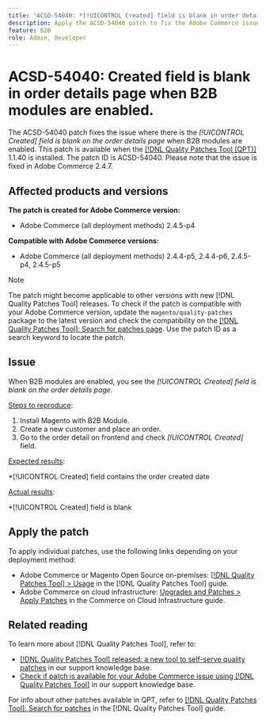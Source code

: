 ```yaml
---
title: "ACSD-54040: *[!UICONTROL Created] field is blank in order details page when B2B modules are enabled."
description: Apply the ACSD-54040 patch to fix the Adobe Commerce issue where the *[!UICONTROL Created] field is blank in order details page when B2B modules are enabled.
feature: B2B
role: Admin, Developer
---
```


# ACSD-54040: Created field is blank in order details page when B2B modules are enabled.

The ACSD-54040 patch fixes the issue where there is the *[!UICONTROL Created] field is blank on the order details page* when B2B modules are enabled. This patch is available when the [[!DNL Quality Patches Tool (QPT)]](/help/announcements/adobe-commerce-announcements/magento-quality-patches-released-new-tool-to-self-serve-quality-patches.md) 1.1.40 is installed. The patch ID is ACSD-54040. Please note that the issue is fixed in Adobe Commerce 2.4.7.

## Affected products and versions

**The patch is created for Adobe Commerce version:**

* Adobe Commerce (all deployment methods) 2.4.5-p4

**Compatible with Adobe Commerce versions:**

* Adobe Commerce (all deployment methods) 2.4.4-p5, 2.4.4-p6, 2.4.5-p4, 2.4.5-p5

>[!NOTE]
>
>The patch might become applicable to other versions with new [!DNL Quality Patches Tool] releases. To check if the patch is compatible with your Adobe Commerce version, update the `magento/quality-patches` package to the latest version and check the compatibility on the [[!DNL Quality Patches Tool]: Search for patches page](https://experienceleague.adobe.com/tools/commerce-quality-patches/index.html). Use the patch ID as a search keyword to locate the patch.

## Issue

When B2B modules are enabled, you see the *[!UICONTROL Created] field is blank on the order details page.*

<u>Steps to reproduce</u>:

1. Install Magento with B2B Module.
1. Create a new customer and place an order.
1. Go to the order detail on frontend and check *[!UICONTROL Created]* field.

<u>Expected results</u>:

*[!UICONTROL Created] field contains the order created date

<u>Actual results</u>:

*[!UICONTROL Created] field is blank

## Apply the patch

To apply individual patches, use the following links depending on your deployment method:

* Adobe Commerce or Magento Open Source on-premises: [[!DNL Quality Patches Tool] > Usage](https://experienceleague.adobe.com/docs/commerce-operations/tools/quality-patches-tool/usage.html) in the [!DNL Quality Patches Tool] guide.
* Adobe Commerce on cloud infrastructure: [Upgrades and Patches > Apply Patches](https://experienceleague.adobe.com/docs/commerce-cloud-service/user-guide/develop/upgrade/apply-patches.html) in the Commerce on Cloud Infrastructure guide.

## Related reading

To learn more about [!DNL Quality Patches Tool], refer to:

* [[!DNL Quality Patches Tool] released: a new tool to self-serve quality patches](/help/announcements/adobe-commerce-announcements/magento-quality-patches-released-new-tool-to-self-serve-quality-patches.md) in our support knowledge base.
* [Check if patch is available for your Adobe Commerce issue using [!DNL Quality Patches Tool]](/help/support-tools/patches-available-in-qpt-tool/check-patch-for-magento-issue-with-magento-quality-patches.md) in our support knowledge base.

For info about other patches available in QPT, refer to [[!DNL Quality Patches Tool]: Search for patches](https://experienceleague.adobe.com/tools/commerce-quality-patches/index.html) in the [!DNL Quality Patches Tool] guide.